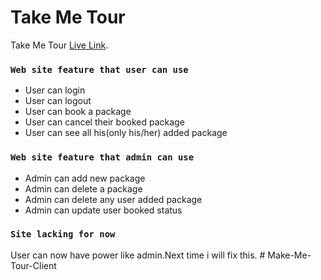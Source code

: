 # Take Me Tour

Take Me Tour [Live Link](https://make-me-trip.web.app/).

### `Web site feature that user can use`

- User can login
- User can logout
- User can book a package
- User can cancel their booked package
- User can see all his(only his/her) added package

### `Web site feature that admin can use`

- Admin can add new package
- Admin can delete a package
- Admin can delete any user added package
- Admin can update user booked status

### `Site lacking for now`

User can now have power like admin.Next time i will fix this.
#   M a k e - M e - T o u r - C l i e n t  
 